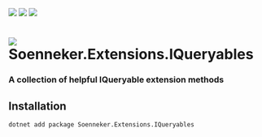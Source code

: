 ﻿[![](https://img.shields.io/nuget/v/soenneker.extensions.iqueryables.svg?style=for-the-badge)](https://www.nuget.org/packages/soenneker.extensions.iqueryables/)
[![](https://img.shields.io/github/actions/workflow/status/soenneker/soenneker.extensions.iqueryables/publish-package.yml?style=for-the-badge)](https://github.com/soenneker/soenneker.extensions.iqueryables/actions/workflows/publish-package.yml)
[![](https://img.shields.io/nuget/dt/soenneker.extensions.iqueryables.svg?style=for-the-badge)](https://www.nuget.org/packages/soenneker.extensions.iqueryables/)

# ![](https://user-images.githubusercontent.com/4441470/224455560-91ed3ee7-f510-4041-a8d2-3fc093025112.png) Soenneker.Extensions.IQueryables
### A collection of helpful IQueryable extension methods

## Installation

```
dotnet add package Soenneker.Extensions.IQueryables
```
